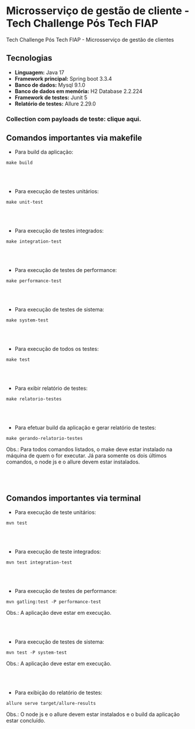 # Microsserviço de gestão de cliente - Tech Challenge Pós Tech FIAP

Tech Challenge Pós Tech FIAP - Microsserviço de gestão de clientes

## **Tecnologias** 

* **Linguagem:** Java 17
* **Framework principal:** Spring boot 3.3.4
* **Banco de dados:** Mysql 9.1.0
* **Banco de dados em memória:** H2 Database 2.2.224
* **Framework de testes:** Junit 5
* **Relatório de testes:** Allure 2.29.0

### Collection com payloads de teste: clique aqui.

## **Comandos importantes via makefile**

* Para build da aplicação:
```shell
make build
```

<br><br/>

* Para execução de testes unitários:
```shell
make unit-test
```

<br><br/>

* Para execução de testes integrados:
```shell
make integration-test
```

<br><br/>

* Para execução de testes de performance:
```shell
make performance-test
```

<br><br/>

* Para execução de testes de sistema:
```shell
make system-test
```

<br><br/>

* Para execução de todos os testes:
```shell
make test
```

<br><br/>

* Para exibir relatório de testes:
```shell
make relatorio-testes
```

<br><br/>

* Para efetuar build da aplicação e gerar relatório de testes:
```shell
make gerando-relatorio-testes
```
Obs.: Para todos comandos listados, o make deve estar instalado na máquina de quem o for executar. Já para somente os dois últimos comandos, o node js e o allure devem estar instalados. 

<br><br/>

## **Comandos importantes via terminal**

* Para execução de teste unitários:
```shell
mvn test
```

<br><br/>

* Para execução de teste integrados:
```shell
mvn test integration-test
```

<br><br/>

* Para execução de testes de performance:
```shell
mvn gatling:test -P performance-test
```
Obs.: A aplicação deve estar em execução.

<br><br/>

* Para execução de testes de sistema:
```shell
mvn test -P system-test
```
Obs.: A aplicação deve estar em execução.

<br><br/>

* Para exibição do relatório de testes:
```shell
allure serve target/allure-results
```
Obs.: O node js e o allure devem estar instalados e o build da aplicação estar concluído.

<br><br/>
